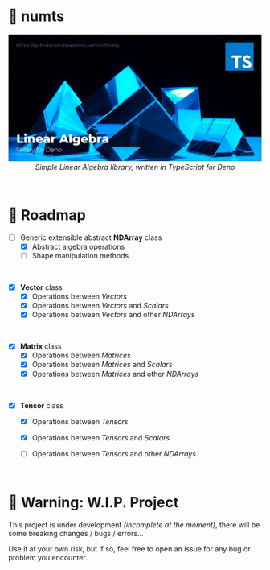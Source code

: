 <p align="center">
  <h1>🦕 numts</h1>
   <img src="./__repo__/banner.jpg">
  <div align="center"><em>Simple Linear Algebra library, written in TypeScript for Deno</em></div>
</p>

<br>

# 🚥 Roadmap
- [ ] Generic extensible abstract **NDArray** class
   - [x] Abstract algebra operations
   - [ ] Shape manipulation methods

<br>

- [x] **Vector** class
   - [x] Operations between *Vectors*
   - [x] Operations between *Vectors* and *Scalars*
   - [x] Operations between *Vectors* and other *NDArrays*

<br>

- [x] **Matrix** class
   - [x] Operations between *Matrices*
   - [x] Operations between *Matrices* and *Scalars*
   - [x] Operations between *Matrices* and other *NDArrays*

<br>

- [x] **Tensor** class
   - [x] Operations between *Tensors*
   - [x] Operations between *Tensors* and *Scalars*
   - [ ] Operations between *Tensors* and other *NDArrays*


<br>

# 🚧 Warning: W.I.P. Project

This project is under development *(incomplete at the moment)*, there will be some
breaking changes / bugs / errors...

Use it at your own risk, but if so, feel free to open an issue for any bug or problem you encounter.
